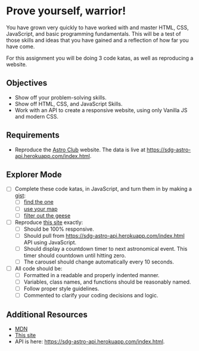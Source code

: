 # Prove yourself, warrior!

You have grown very quickly to have worked with and master HTML, CSS, JavaScript, and basic programming fundamentals. This will be a test of those skills and ideas that you have gained and a reflection of how far you have come.

For this assignment you will be doing 3 code katas, as well as reproducing a website.

## Objectives

* Show off your problem-solving skills.
* Show off HTML, CSS, and JavaScript Skills.
* Work with an API to create a responsive website, using only Vanilla JS and modern CSS.

## Requirements

* Reproduce the [Astro Club](http://sdg-astro-club.surge.sh) website. The data is live at https://sdg-astro-api.herokuapp.com/index.html.

## Explorer Mode

* [ ] Complete these code katas, in JavaScript, and turn them in by making a [gist](https://gist.github.com):
    * [ ] [find the one](https://www.codewars.com/kata/you-only-need-one-beginner)
    * [ ] [use your map](https://www.codewars.com/kata/beginner-lost-without-a-map)
    * [ ] [filter out the geese](https://www.codewars.com/kata/filter-out-the-geese)

* [ ] Reproduce [this site](http://sdg-astro-club.surge.sh) exactly:
    * [ ] Should be 100% responsive.
    * [ ] Should pull from https://sdg-astro-api.herokuapp.com/index.html
      API using JavaScript.
    * [ ] Should display a countdown timer to next astronomical event. This timer should countdown until hitting zero.
    * [ ] The carousel should change automatically every 10 seconds.

* [ ] All code should be:
    * [ ] Formatted in a readable and properly indented manner.
    * [ ] Variables, class names, and functions should be reasonably named.
    * [ ] Follow proper style guidelines.
    * [ ] Commented to clarify your coding decisions and logic.

## Additional Resources

* [MDN](https://developer.mozilla.org/en-US/)
* [This site](http://sdg-astro-club.surge.sh)
* API is here: https://sdg-astro-api.herokuapp.com/index.html.
